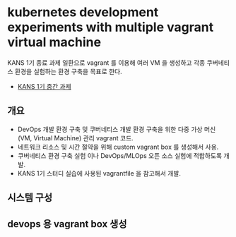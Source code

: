 
# kubernetes development experiments with multiple vagrant virtual machine

KANS 1기 종료 과제 일환으로 vagrant 를 이용해 여러 VM 을 생성하고 각종 쿠버네티스 환경을 실험하는 환경 구축을 목표로 한다.

* [KANS 1기 중간 과제](intermediate-assignment.md)

## 개요

* DevOps 개발 환경 구축 및 쿠버네티스 개발 환경 구축을 위한 다중 가상 머신 (VM, Virtual Machine) 관리 vagrant 코드.
* 네트워크 리소스 및 시간 절약을 위해 custom vagrant box 를 생성해서 사용.
* 쿠버네티스 환경 구축 실험 이나 DevOps/MLOps 오픈 소스 실험에 적합하도록 개발.
* KANS 1기 스터디 실습에 사용된 vagrantfile 을 참고해서 개발.

## 시스템 구성

## devops 용 vagrant box 생성
